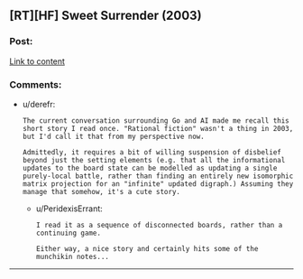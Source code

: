 ## [RT][HF] Sweet Surrender (2003)

### Post:

[Link to content](http://www.kuro5hin.org/story/2003/9/9/224310/1822)

### Comments:

- u/derefr:
  ```
  The current conversation surrounding Go and AI made me recall this short story I read once. "Rational fiction" wasn't a thing in 2003, but I'd call it that from my perspective now.

  Admittedly, it requires a bit of willing suspension of disbelief beyond just the setting elements (e.g. that all the informational updates to the board state can be modelled as updating a single purely-local battle, rather than finding an entirely new isomorphic matrix projection for an "infinite" updated digraph.) Assuming they manage that somehow, it's a cute story.
  ```

  - u/PeridexisErrant:
    ```
    I read it as a sequence of disconnected boards, rather than a continuing game.

    Either way, a nice story and certainly hits some of the munchikin notes...
    ```

---

